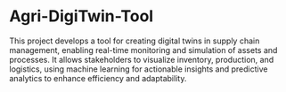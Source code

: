 # Agri-DigiTwin-Tool
This project develops a tool for creating digital twins in supply chain management, enabling real-time monitoring and simulation of assets and processes. It allows stakeholders to visualize inventory, production, and logistics, using machine learning for actionable insights and predictive analytics to enhance efficiency and adaptability.
